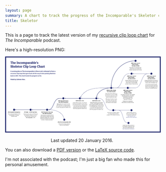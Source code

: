```yaml
---
layout: page
summary: A chart to track the progress of the Incomparable's Skeletor clip loop.
title: Skeletor
---
```


This is a page to track the latest version of my [recursive clip loop chart](/2014/06/skeletor/) for *The Incomparable* podcast.

Here's a high-resolution PNG:

<center>
    <a href="/skeletor/skeletor_jan2016.png">
        <img src="/skeletor/skeletor_jan2016.png" style="border-style: solid; border-color: #242b6f;">
    </a>
    <p class="caption">Last updated 20 January 2016.</p>
</center>

You can also download a [PDF version](/skeletor/skeletor_jan2016.pdf) or the [LaTeX source code](/skeletor/skeletor_jan2016.tex).

I'm not associated with the podcast; I'm just a big fan who made this for personal amusement.